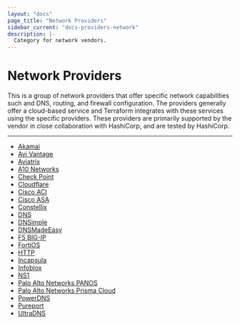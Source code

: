 ```yaml
---
layout: "docs"
page_title: "Network Providers"
sidebar_current: "docs-providers-network"
description: |-
  Category for network vendors.
---
```


# Network Providers

This is a group of network providers that offer specific network capabilities
such and DNS, routing, and firewall configuration.  The providers generally
offer a cloud-based service and Terraform integrates with these services using
the specific providers.  These providers are primarily supported by the vendor
in close collaboration with HashiCorp, and are tested by HashiCorp.

---


- [Akamai](/docs/providers/akamai/index.html)
- [Avi Vantage](/docs/providers/avi/index.html)
- [Aviatrix](/docs/providers/aviatrix/index.html)
- [A10 Networks](/docs/providers/vthunder/index.html)
- [Check Point](/docs/providers/checkpoint/index.html)
- [Cloudflare](/docs/providers/cloudflare/index.html)
- [Cisco ACI](/docs/providers/aci/index.html)
- [Cisco ASA](/docs/providers/ciscoasa/index.html)
- [Constellix](/docs/providers/constellix/index.html)
- [DNS](/docs/providers/dns/index.html)
- [DNSimple](/docs/providers/dnsimple/index.html)
- [DNSMadeEasy](/docs/providers/dme/index.html)
- [F5 BIG-IP](/docs/providers/bigip/index.html)
- [FortiOS](/docs/providers/fortios/index.html)
- [HTTP](/docs/providers/http/index.html)
- [Incapsula](/docs/providers/incapsula/index.html)
- [Infoblox](/docs/providers/infoblox/index.html)
- [NS1](/docs/providers/ns1/index.html)
- [Palo Alto Networks PANOS](/docs/providers/panos/index.html)
- [Palo Alto Networks Prisma Cloud](/docs/providers/prismacloud/index.html)
- [PowerDNS](/docs/providers/powerdns/index.html)
- [Pureport](/docs/providers/pureport/index.html)
- [UltraDNS](/docs/providers/ultradns/index.html)
